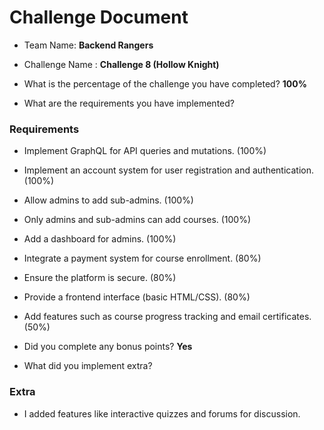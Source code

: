 # Challenge Document

- Team Name: **Backend Rangers**
- Challenge Name : **Challenge 8 (Hollow Knight)**

- What is the percentage of the challenge you have completed? **100%**

- What are the requirements you have implemented?

### Requirements

-  Implement GraphQL for API queries and mutations. (100%)
- Implement an account system for user registration and authentication. (100%)
- Allow admins to add sub-admins. (100%)
- Only admins and sub-admins can add courses. (100%)
- Add a dashboard for admins. (100%)
- Integrate a payment system for course enrollment. (80%)
- Ensure the platform is secure. (80%)
- Provide a frontend interface (basic HTML/CSS). (80%)
- Add features such as course progress tracking and email certificates. (50%)


- Did you complete any bonus points? **Yes**

- What did you implement extra?

### Extra

- I added features like interactive quizzes and forums for discussion.
